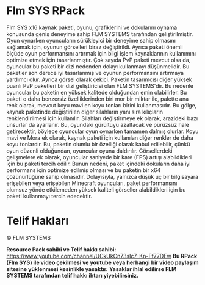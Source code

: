 # Flm SYS RPack
Flm SYS x16 kaynak paketi, oyunu, grafiklerini ve dokularını oynama konusunda geniş deneyime sahip FLM SYSTEMS tarafından geliştirilmiştir. Oyun oynarken oyuncuların sürükleyici bir deneyime sahip olmasını sağlamak için, oyunun görselleri biraz değiştirildi. Ayrıca paketi önemli ölçüde oyun performansını artırmak için bilgi işlem kaynaklarının kullanımını optimize etmek için tasarlanmıştır. Çok sayıda PvP paketi mevcut olsa da, oyuncular bu paketi bir dizi nedenden dolayı kullanmayı düşünmelidir. Bu paketler son derece iyi tasarlanmış ve oyunun performansını artırmaya yardımcı olur. Ayrıca görsel olarak çekici. Paketin tasarımcısı diğer yüksek puanlı PvP paketleri bir dizi geliştiricisi olan FLM SYSTEMS'dir. Bu nedenle oyuncular bu paketin en yüksek kalitede olduğundan emin olabilirler. Bu paketi o daha benzersiz özelliklerinden biri mor bir miktar ile, palette ana renk olarak, mevcut koyu mavi en koyu tonları birini kullanmasıdır. Bu gölge, kaynak paketinde değiştirilen diğer silahların yanı sıra kılıçların renklendirilmesi için kullanılır. Silahları değiştirmeye ek olarak, arazideki bazı unsurlar da ayarlanır. Bu, oyundaki gürültüyü azaltacak ve pürüzsüz hale getirecektir, böylece oyuncular oyun oynarken tamamen dalmış olurlar. Koyu mavi ve Mora ek olarak, kaynak paketi için kullanılan diğer renkler de daha koyu tonlardır. Bu, paketin olumlu bir özelliği olarak kabul edilebilir, çünkü oyun düzenli olduğundan, oyuncular oyuna daldırılır. Görsellerdeki gelişmelere ek olarak, oyuncular saniyede bir kare (FPS) artışı alabildikleri için bu paketi tercih edilir. Bunun nedeni, paket içindeki dokuların daha iyi performans için optimize edilmiş olması ve bu paketin bir x64 çözünürlüğüne sahip olmasıdır. Dolayısıyla, yalnızca düşük uç bir bilgisayara erişebilen veya erişebilen Minecraft oyuncuları, paket performansını olumsuz yönde etkilemeden yüksek kaliteli görseller alabildikleri için bu paketi kullanmayı tercih edecektir.

# Telif Hakları

© FLM SYSTEMS

**Resource Pack sahibi ve Telif hakkı sahibi:** https://www.youtube.com/channel/UCkUkCn73sIc7-Kn-Ff77DEw
**Bu RPack (Flm SYS) ile video çekilmesi ve youtube veya herhangi bir video paylaşım sitesine yüklenmesi kesinlikle yasaktır.**
**Yasaklar ihlal edilirse FLM SYSTEMS tarafından telif hakkı ihtarı yiyebilirsiniz.**
